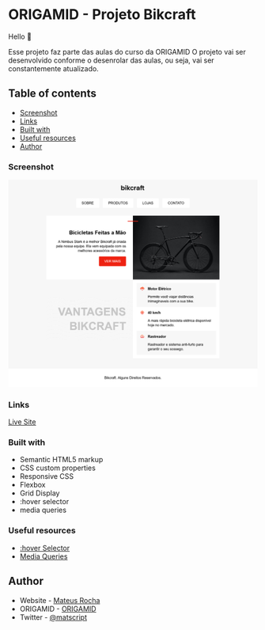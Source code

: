 # ORIGAMID - Projeto Bikcraft

Hello 👋

Esse projeto faz parte das aulas do curso da ORIGAMID
O projeto vai ser desenvolvido conforme o desenrolar das aulas, ou seja, vai ser constantemente atualizado.

## Table of contents

- [Screenshot](#screenshot)
- [Links](#links)
- [Built with](#built-with)
- [Useful resources](#useful-resources)
- [Author](#author)

### Screenshot

<div align="center">
<img src="./screenshot/desktop.png">
<!-- <img src="./screenshot/mobile.png" width="40%"> -->
</div>

### Links

[Live Site]()

### Built with

- Semantic HTML5 markup
- CSS custom properties
- Responsive CSS
- Flexbox
- Grid Display
- :hover selector
- media queries

### Useful resources

- [:hover Selector](https://www.w3schools.com/cssref/sel_hover.asp)
- [Media Queries](https://developer.mozilla.org/pt-BR/docs/Web/CSS/Media_Queries/Using_media_queries)

## Author

- Website - [Mateus Rocha](https://github.com/mateus-lr)
- ORIGAMID - [ORIGAMID](https://www.origamid.com/)
- Twitter - [@matscript](https://www.twitter.com/maatscript)
